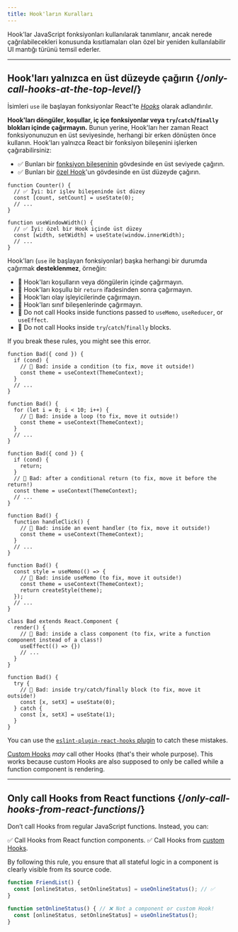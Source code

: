 ```yaml
---
title: Hook'ların Kuralları
---
```


<Intro>
Hook'lar JavaScript fonksiyonları kullanılarak tanımlanır, ancak nerede çağrılabilecekleri konusunda kısıtlamaları olan özel bir yeniden kullanılabilir UI mantığı türünü temsil ederler.
</Intro>

<InlineToc />

---

##  Hook'ları yalnızca en üst düzeyde çağırın {/*only-call-hooks-at-the-top-level*/}

İsimleri `use` ile başlayan fonksiyonlar React'te [*Hooks*](/reference/react) olarak adlandırılır.

**Hook'ları döngüler, koşullar, iç içe fonksiyonlar veya `try`/`catch`/`finally` blokları içinde çağırmayın.** Bunun yerine, Hook'ları her zaman React fonksiyonunuzun en üst seviyesinde, herhangi bir erken dönüşten önce kullanın. Hook'ları yalnızca React bir fonksiyon bileşenini işlerken çağırabilirsiniz:

* ✅ Bunları bir [fonksiyon bileşeninin](/learn/your-first-component) gövdesinde en üst seviyede çağırın.
* ✅ Bunları bir [özel Hook](/learn/reusing-logic-with-custom-hooks)'un gövdesinde en üst düzeyde çağırın.

```js{2-3,8-9}
function Counter() {
  // ✅ İyi: bir işlev bileşeninde üst düzey
  const [count, setCount] = useState(0);
  // ...
}

function useWindowWidth() {
  // ✅ İyi: özel bir Hook içinde üst düzey
  const [width, setWidth] = useState(window.innerWidth);
  // ...
}
```

Hook'ları (`use` ile başlayan fonksiyonlar) başka herhangi bir durumda çağırmak **desteklenmez**, örneğin:

* 🔴 Hook'ları koşulların veya döngülerin içinde çağırmayın.
* 🔴 Hook'ları koşullu bir `return` ifadesinden sonra çağırmayın.
* 🔴 Hook'ları olay işleyicilerinde çağırmayın.
* 🔴 Hook'ları sınıf bileşenlerinde çağırmayın.
* 🔴 Do not call Hooks inside functions passed to `useMemo`, `useReducer`, or `useEffect`.
* 🔴 Do not call Hooks inside `try`/`catch`/`finally` blocks.

If you break these rules, you might see this error.

```js{3-4,11-12,20-21}
function Bad({ cond }) {
  if (cond) {
    // 🔴 Bad: inside a condition (to fix, move it outside!)
    const theme = useContext(ThemeContext);
  }
  // ...
}

function Bad() {
  for (let i = 0; i < 10; i++) {
    // 🔴 Bad: inside a loop (to fix, move it outside!)
    const theme = useContext(ThemeContext);
  }
  // ...
}

function Bad({ cond }) {
  if (cond) {
    return;
  }
  // 🔴 Bad: after a conditional return (to fix, move it before the return!)
  const theme = useContext(ThemeContext);
  // ...
}

function Bad() {
  function handleClick() {
    // 🔴 Bad: inside an event handler (to fix, move it outside!)
    const theme = useContext(ThemeContext);
  }
  // ...
}

function Bad() {
  const style = useMemo(() => {
    // 🔴 Bad: inside useMemo (to fix, move it outside!)
    const theme = useContext(ThemeContext);
    return createStyle(theme);
  });
  // ...
}

class Bad extends React.Component {
  render() {
    // 🔴 Bad: inside a class component (to fix, write a function component instead of a class!)
    useEffect(() => {})
    // ...
  }
}

function Bad() {
  try {
    // 🔴 Bad: inside try/catch/finally block (to fix, move it outside!)
    const [x, setX] = useState(0);
  } catch {
    const [x, setX] = useState(1);
  }
}
```

You can use the [`eslint-plugin-react-hooks` plugin](https://www.npmjs.com/package/eslint-plugin-react-hooks) to catch these mistakes.

<Note>

[Custom Hooks](/learn/reusing-logic-with-custom-hooks) *may* call other Hooks (that's their whole purpose). This works because custom Hooks are also supposed to only be called while a function component is rendering.

</Note>

---

## Only call Hooks from React functions {/*only-call-hooks-from-react-functions*/}

Don’t call Hooks from regular JavaScript functions. Instead, you can:

✅ Call Hooks from React function components.
✅ Call Hooks from [custom Hooks](/learn/reusing-logic-with-custom-hooks#extracting-your-own-custom-hook-from-a-component).

By following this rule, you ensure that all stateful logic in a component is clearly visible from its source code.

```js {2,5}
function FriendList() {
  const [onlineStatus, setOnlineStatus] = useOnlineStatus(); // ✅
}

function setOnlineStatus() { // ❌ Not a component or custom Hook!
  const [onlineStatus, setOnlineStatus] = useOnlineStatus();
}
```
